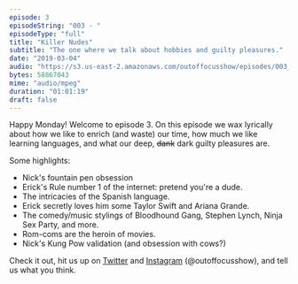 ```yaml
---
episode: 3
episodeString: "003 - "
episodeType: "full"
title: "Killer Nudes"
subtitle: "The one where we talk about hobbies and guilty pleasures."
date: "2019-03-04"
audio: "https://s3.us-east-2.amazonaws.com/outoffocusshow/episodes/003_killer-nudes.mp3"
bytes: 58867043 
mime: "audio/mpeg"
duration: "01:01:19"
draft: false
---
```


Happy Monday! Welcome to episode 3. On this episode we wax lyrically about how we like to enrich (and waste) our time, how much we like learning languages, and what our deep, ~~dank~~ dark guilty pleasures are.

Some highlights:
- Nick's fountain pen obsession
- Erick's Rule number 1 of the internet: pretend you're a dude.
- The intricacies of the Spanish language.
- Erick secretly loves him some Taylor Swift and Ariana Grande.
- The comedy/music stylings of Bloodhound Gang, Stephen Lynch, Ninja Sex Party, and more.
- Rom-coms are the heroin of movies.
- Nick's Kung Pow validation (and obsession with cows?)

Check it out, hit us up on [Twitter][twit] and [Instagram][insta] (\@outoffocusshow), and tell us what you think.

[twit]: https://twitter.com/outoffocusshow
[insta]: https://instagram.com/outoffocusshow

